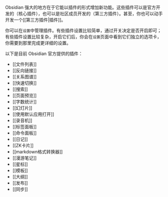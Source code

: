 Obsidian 强大的地方在于它能以插件的形式增加新功能。这些插件可以是官方开发的（核心插件），也可以是社区成员开发的（第三方插件）。甚至，你也可以动手开发一个[[第三方插件|插件]]。

你可以在`设置`中管理插件。有些插件设置比较简单，通过开关决定是否开启即可；有些插件设置比较复杂，开启它们后，你会在`设置`页面中看到它们独立的选项卡，你需要到那里完成更详细的设置。


以下是目前 Obsidian 官方提供的插件：

- [[文件列表]]
- [[反向链接]]
- [[关系图谱]]
- [[快速切换]]
- [[搜索]]
- [[页面预览]]
- [[字数统计]]
- [[幻灯片]]
- [[使用默认应用打开]]
- [[录音机]]
- [[标签面板]]
- [[命令面板]]
- [[日记]]
- [[ZK卡片]]
- [[markdown格式转换器]]
- [[漫游笔记]]
- [[星标]]
- [[模板]]
- [[大纲]]
- [[发布]]
- [[同步]]